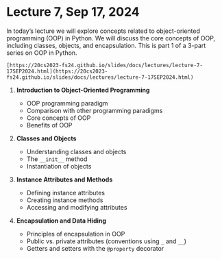 # Lecture 7, Sep 17, 2024

In today’s lecture we will explore concepts related to object-oriented programming (OOP) in Python. We will discuss the core concepts of OOP, including classes, objects, and encapsulation.  This is part 1 of a 3-part series on OOP in Python.


```{admonition} Lecture Slides
[https://20cs2023-fs24.github.io/slides/docs/lectures/lecture-7-17SEP2024.html](https://20cs2023-fs24.github.io/slides/docs/lectures/lecture-7-17SEP2024.html)
```


1. **Introduction to Object-Oriented Programming**
   - OOP programming paradigm
   - Comparison with other programming paradigms
   - Core concepts of OOP
   - Benefits of OOP

2. **Classes and Objects**
   - Understanding classes and objects
   - The `__init__` method
   - Instantiation of objects

3. **Instance Attributes and Methods**
   - Defining instance attributes
   - Creating instance methods
   - Accessing and modifying attributes

4. **Encapsulation and Data Hiding**
   - Principles of encapsulation in OOP
   - Public vs. private attributes (conventions using `_` and `__`)
   - Getters and setters with the `@property` decorator

